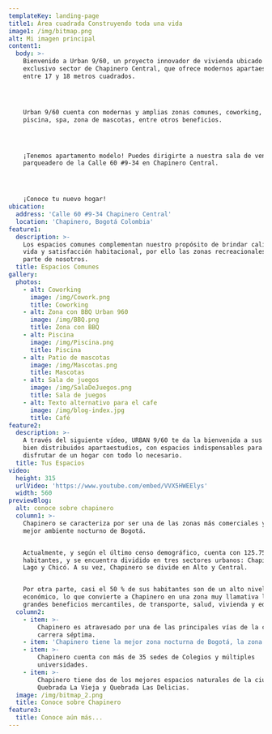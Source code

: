 ```yaml
---
templateKey: landing-page
title1: Área cuadrada Construyendo toda una vida
image1: /img/bitmap.png
alt: Mi imagen principal
content1:
  body: >-
    Bienvenido a Urban 9/60, un proyecto innovador de vivienda ubicado en el
    exclusivo sector de Chapinero Central, que ofrece modernos apartaestudios
    entre 17 y 18 metros cuadrados.




    Urban 9/60 cuenta con modernas y amplias zonas comunes, coworking, gimnasio,
    piscina, spa, zona de mascotas, entre otros beneficios.




    ¡Tenemos apartamento modelo! Puedes dirigirte a nuestra sala de ventas en el
    parqueadero de la Calle 60 #9-34 en Chapinero Central.




    ¡Conoce tu nuevo hogar!
ubication:
  address: 'Calle 60 #9-34 Chapinero Central'
  location: 'Chapinero, Bogotá Colombia'
feature1:
  description: >-
    Los espacios comunes complementan nuestro propósito de brindar calidad de
    vida y satisfacción habitacional, por ello las zonas recreacionales hacen
    parte de nosotros.
  title: Espacios Comunes
gallery:
  photos:
    - alt: Coworking
      image: /img/Cowork.png
      title: Coworking
    - alt: Zona con BBQ Urban 960
      image: /img/BBQ.png
      title: Zona con BBQ
    - alt: Piscina
      image: /img/Piscina.png
      title: Piscina
    - alt: Patio de mascotas
      image: /img/Mascotas.png
      title: Mascotas
    - alt: Sala de juegos
      image: /img/SalaDeJuegos.png
      title: Sala de juegos
    - alt: Texto alternativo para el cafe
      image: /img/blog-index.jpg
      title: Café
feature2:
  description: >-
    A través del siguiente vídeo, URBAN 9/60 te da la bienvenida a sus cómodos y
    bien distribuidos apartaestudios, con espacios indispensables para vivir y
    disfrutar de un hogar con todo lo necesario.
  title: Tus Espacios
video:
  height: 315
  urlVideo: 'https://www.youtube.com/embed/VVX5HWEElys'
  width: 560
previewBlog:
  alt: conoce sobre chapinero
  column1: >-
    Chapinero se caracteriza por ser una de las zonas más comerciales y con
    mejor ambiente nocturno de Bogotá.


    Actualmente, y según el último censo demográfico, cuenta con 125.750
    habitantes, y se encuentra dividido en tres sectores urbanos: Chapinero, El
    Lago y Chicó. A su vez, Chapinero se divide en Alto y Central.


    Por otra parte, casi el 50 % de sus habitantes son de un alto nivel
    económico, lo que convierte a Chapinero en una zona muy llamativa llena de
    grandes beneficios mercantiles, de transporte, salud, vivienda y educación.
  column2:
    - item: >-
        Chapinero es atravesado por una de las principales vías de la ciudad, la
        carrera séptima.
    - item: 'Chapinero tiene la mejor zona nocturna de Bogotá, la zona T.'
    - item: >-
        Chapinero cuenta con más de 35 sedes de Colegios y múltiples
        universidades.
    - item: >-
        Chapinero tiene dos de los mejores espacios naturales de la ciudad:
        Quebrada La Vieja y Quebrada Las Delicias.
  image: /img/bitmap_2.png
  title: Conoce sobre Chapinero
feature3:
  title: Conoce aún más...
---
```


